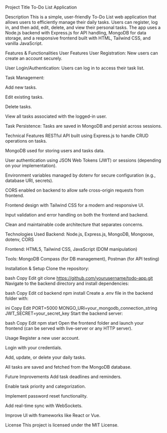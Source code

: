 Project Title
To-Do List Application

Description
This is a simple, user-friendly To-Do List web application that allows users to efficiently manage their daily tasks. Users can register, log in, and then add, edit, delete, and view their personal tasks. The app uses a Node.js backend with Express.js for API handling, MongoDB for data storage, and a responsive frontend built with HTML, Tailwind CSS, and vanilla JavaScript.

Features & Functionalities
User Features
User Registration: New users can create an account securely.

User Login/Authentication: Users can log in to access their task list.

Task Management:

Add new tasks.

Edit existing tasks.

Delete tasks.

View all tasks associated with the logged-in user.

Task Persistence: Tasks are saved in MongoDB and persist across sessions.

Technical Features
RESTful API built using Express.js to handle CRUD operations on tasks.

MongoDB used for storing users and tasks data.

User authentication using JSON Web Tokens (JWT) or sessions (depending on your implementation).

Environment variables managed by dotenv for secure configuration (e.g., database URI, secrets).

CORS enabled on backend to allow safe cross-origin requests from frontend.

Frontend design with Tailwind CSS for a modern and responsive UI.

Input validation and error handling on both the frontend and backend.

Clean and maintainable code architecture that separates concerns.

Technologies Used
Backend: Node.js, Express.js, MongoDB, Mongoose, dotenv, CORS

Frontend: HTML5, Tailwind CSS, JavaScript (DOM manipulation)

Tools: MongoDB Compass (for DB management), Postman (for API testing)

Installation & Setup
Clone the repository:

bash
Copy
Edit
git clone https://github.com/yourusername/todo-app.git
Navigate to the backend directory and install dependencies:

bash
Copy
Edit
cd backend
npm install
Create a .env file in the backend folder with:

ini
Copy
Edit
PORT=5000
MONGO_URI=your_mongodb_connection_string
JWT_SECRET=your_secret_key
Start the backend server:

bash
Copy
Edit
npm start
Open the frontend folder and launch your frontend (can be served with live-server or any HTTP server).

Usage
Register a new user account.

Login with your credentials.

Add, update, or delete your daily tasks.

All tasks are saved and fetched from the MongoDB database.

Future Improvements
Add task deadlines and reminders.

Enable task priority and categorization.

Implement password reset functionality.

Add real-time sync with WebSockets.

Improve UI with frameworks like React or Vue.

License
This project is licensed under the MIT License.
